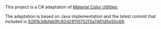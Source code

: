 This project is a C# adaptation of [Material Color Utilities](https://github.com/material-foundation/material-color-utilities).

The adaptation is based on Java implementation and the latest commit that included is [9281b3dbfab9fc82d28110752f3a7461d5e50c68](https://github.com/material-foundation/material-color-utilities/commit/9281b3dbfab9fc82d28110752f3a7461d5e50c68).
